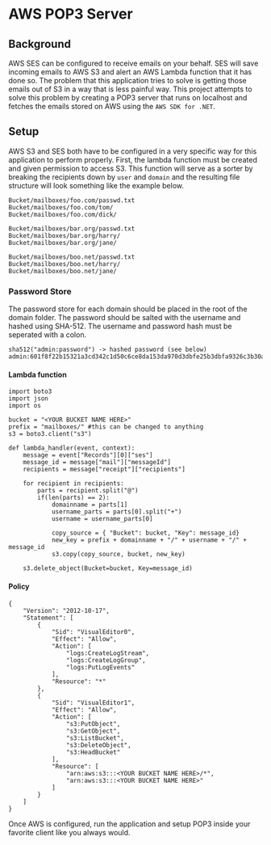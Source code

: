 # AWS POP3 Server
## Background
AWS SES can be configured to receive emails on your behalf.  SES will save incoming emails to AWS S3 and alert an AWS Lambda function that it has done so.  The problem that this application tries to solve is getting those emails out of S3 in a way that is less painful way.  This project attempts to solve this problem by creating a POP3 server that runs on localhost and fetches the emails stored on AWS using the ```AWS SDK for .NET```.

## Setup
AWS S3 and SES both have to be configured in a very specific way for this application to perform properly.  First, the lambda function must be created and given permission to access S3.  This function will serve as a sorter by breaking the recipients down by ```user``` and ```domain``` and the resulting file structure will look something like the example below.

```
Bucket/mailboxes/foo.com/passwd.txt
Bucket/mailboxes/foo.com/tom/
Bucket/mailboxes/foo.com/dick/

Bucket/mailboxes/bar.org/passwd.txt
Bucket/mailboxes/bar.org/harry/
Bucket/mailboxes/bar.org/jane/

Bucket/mailboxes/boo.net/passwd.txt
Bucket/mailboxes/boo.net/harry/
Bucket/mailboxes/boo.net/jane/
```

### Password Store
The password store for each domain should be placed in the root of the domain folder.  The password should be salted with the username and hashed using SHA-512.  The username and password hash must be seperated with a colon.
```
sha512("admin:password") -> hashed password (see below)
admin:601f8f22b15321a3cd342c1d50c6ce8da153da970d3dbfe25b3dbfa9326c3b30ac32d8725d8513fc43a5e7a97f637c502a0a1f05c997ebf4de7729676dba56d2
```

#### Lambda function
```
import boto3
import json
import os

bucket = "<YOUR BUCKET NAME HERE>"
prefix = "mailboxes/" #this can be changed to anything
s3 = boto3.client("s3")

def lambda_handler(event, context):
	message = event["Records"][0]["ses"]
	message_id = message["mail"]["messageId"]
	recipients = message["receipt"]["recipients"]

	for recipient in recipients:
		parts = recipient.split("@")
		if(len(parts) == 2):
			domainname = parts[1]
			username_parts = parts[0].split("+")
			username = username_parts[0]
			
			copy_source = { "Bucket": bucket, "Key": message_id}
			new_key = prefix + domainname + "/" + username + "/" + message_id
			s3.copy(copy_source, bucket, new_key)
	
	s3.delete_object(Bucket=bucket, Key=message_id)
```

#### Policy
```
{
    "Version": "2012-10-17",
    "Statement": [
        {
            "Sid": "VisualEditor0",
            "Effect": "Allow",
            "Action": [
                "logs:CreateLogStream",
                "logs:CreateLogGroup",
                "logs:PutLogEvents"
            ],
            "Resource": "*"
        },
        {
            "Sid": "VisualEditor1",
            "Effect": "Allow",
            "Action": [
                "s3:PutObject",
                "s3:GetObject",
                "s3:ListBucket",
                "s3:DeleteObject",
                "s3:HeadBucket"
            ],
            "Resource": [
                "arn:aws:s3:::<YOUR BUCKET NAME HERE>/*",
                "arn:aws:s3:::<YOUR BUCKET NAME HERE>"
            ]
        }
    ]
}
```

Once AWS is configured, run the application and setup POP3 inside your favorite client like you always would.